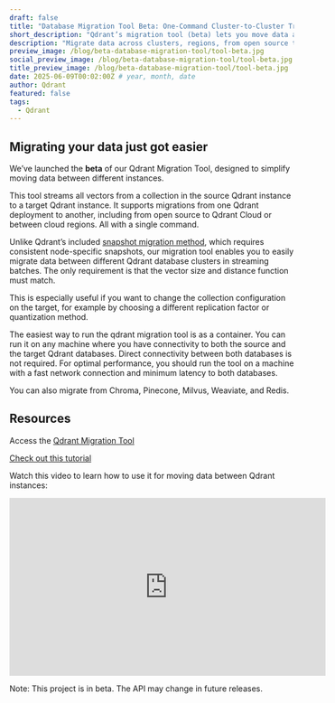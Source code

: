 ```yaml
---
draft: false
title: "Database Migration Tool Beta: One-Command Cluster-to-Cluster Transfers"
short_description: "Qdrant’s migration tool (beta) lets you move data across clusters or regions with one command—no snapshots needed. Try it now."
description: "Migrate data across clusters, regions, from open source to cloud, and more with just one command."
preview_image: /blog/beta-database-migration-tool/tool-beta.jpg
social_preview_image: /blog/beta-database-migration-tool/tool-beta.jpg
title_preview_image: /blog/beta-database-migration-tool/tool-beta.jpg
date: 2025-06-09T00:02:00Z # year, month, date
author: Qdrant
featured: false
tags:
  - Qdrant
---
```


## Migrating your data just got easier

We’ve launched the **beta** of our Qdrant Migration Tool, designed to simplify moving data between different instances.

This tool streams all vectors from a collection in the source Qdrant instance to a target Qdrant instance. It supports migrations from one Qdrant deployment to another, including from open source to Qdrant Cloud or between cloud regions. All with a single command.

Unlike Qdrant’s included [snapshot migration method](https://qdrant.tech/documentation/concepts/snapshots/), which requires consistent node-specific snapshots, our migration tool enables you to easily migrate data between different Qdrant database clusters in streaming batches. The only requirement is that the vector size and distance function must match.

This is especially useful if you want to change the collection configuration on the target, for example by choosing a different replication factor or quantization method.

The easiest way to run the qdrant migration tool is as a container. You can run it on any machine where you have connectivity to both the source and the target Qdrant databases. Direct connectivity between both databases is not required. For optimal performance, you should run the tool on a machine with a fast network connection and minimum latency to both databases.

You can also migrate from Chroma, Pinecone, Milvus, Weaviate, and Redis.

## Resources 

Access the [Qdrant Migration Tool](https://github.com/qdrant/migration) 

[Check out this tutorial](https://qdrant.tech/documentation/guides/migration/)

Watch this video to learn how to use it for moving data between Qdrant instances:

<iframe width="560" height="315" src="https://www.youtube.com/embed/FU39926M0m4?si=qhrlDibev9We_gLo" title="YouTube video player" frameborder="0" allow="accelerometer; autoplay; clipboard-write; encrypted-media; gyroscope; picture-in-picture; web-share" referrerpolicy="strict-origin-when-cross-origin" allowfullscreen></iframe>


Note: This project is in beta. The API may change in future releases.
